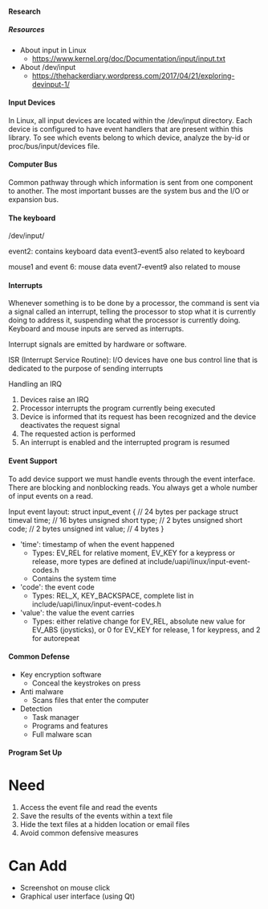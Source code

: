 
#### Research ####

##### Resources

- About input in Linux
    - https://www.kernel.org/doc/Documentation/input/input.txt
- About /dev/input
    - https://thehackerdiary.wordpress.com/2017/04/21/exploring-devinput-1/

#### Input Devices 

In Linux, all input devices are located within the /dev/input directory. Each device is configured to have event handlers that are present within this library. To see which events belong to which device, analyze the by-id or proc/bus/input/devices file.

#### Computer Bus

Common pathway through which information is sent from one component to another. The most important busses are the system bus and the I/O or expansion bus.

#### The keyboard

/dev/input/

event2: contains keyboard data
event3-event5 also related to keyboard

mouse1 and event 6: mouse data
event7-event9 also related to mouse


#### Interrupts

Whenever something is to be done by a processor, the command is sent via a signal called an interrupt, telling the processor to stop what it is currently doing to address it, suspending what the processor is currently doing. Keyboard and mouse inputs are served as interrupts.

Interrupt signals are emitted by hardware or software.

ISR (Interrupt Service Routine): I/O devices have one bus control line that is dedicated to the purpose of sending interrupts

Handling an IRQ
1. Devices raise an IRQ
2. Processor interrupts the program currently being executed
3. Device is informed that its request has been recognized and the device deactivates the request signal
4. The requested action is performed
5. An interrupt is enabled and the interrupted program is resumed


#### Event Support

To add device support we must handle events through the event interface. There are blocking and nonblocking reads. You always get a whole number of input events on a read.

Input event layout:
    struct input_event {        // 24 bytes per package
        struct timeval time;    // 16 bytes
        unsigned short type;    // 2 bytes
        unsigned short code;    // 2 bytes
        unsigned int value;     // 4 bytes
    }                           

- 'time': timestamp of when the event happened
    - Types: EV_REL for relative moment, EV_KEY for a keypress or release, more types are defined at include/uapi/linux/input-event-codes.h
    - Contains the system time
- 'code': the event code
    - Types: REL_X, KEY_BACKSPACE, complete list in include/uapi/linux/input-event-codes.h
- 'value': the value the event carries
    - Types: either relative change for EV_REL, absolute new value for EV_ABS (joysticks), or 0 for EV_KEY for release, 1 for keypress, and 2 for autorepeat

#### Common Defense

- Key encryption software
    - Conceal the keystrokes on press
- Anti malware
    - Scans files that enter the computer
- Detection
    - Task manager
    - Programs and features
    - Full malware scan

#### Program Set Up

# Need
1. Access the event file and read the events
2. Save the results of the events within a text file
3. Hide the text files at a hidden location or email files
4. Avoid common defensive measures

# Can Add
- Screenshot on mouse click
- Graphical user interface (using Qt)
